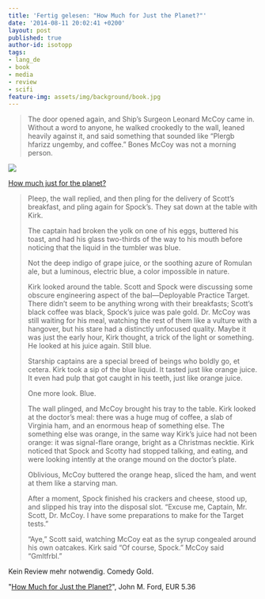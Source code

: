 ```yaml
---
title: 'Fertig gelesen: "How Much for Just the Planet?"'
date: '2014-08-11 20:02:41 +0200'
layout: post
published: true
author-id: isotopp
tags:
- lang_de
- book
- media
- review
- scifi
feature-img: assets/img/background/book.jpg
---
```

>The door opened again, and Ship’s Surgeon Leonard McCoy came in. Without a word to anyone, he walked crookedly to the wall, leaned heavily against it, and said something that sounded like “Plergb hfarizz ungemby, and coffee.” Bones McCoy was not a morning person.

[![](/uploads/2014/08/planet.jpg)](https://www.amazon.de/Much-Just-Planet-Star-Trek-ebook/dp/B000FC0PWQ)

[How much just for the planet?](https://www.amazon.de/Much-Just-Planet-Star-Trek-ebook/dp/B000FC0PWQ)

> Pleep, the wall replied, and then pling for the delivery of Scott’s breakfast, and pling again for Spock’s. They sat down at the table with Kirk.
>
> The captain had broken the yolk on one of his eggs, buttered his toast, and had his glass two-thirds of the way to his mouth before noticing that the liquid in the tumbler was blue.
>
> Not the deep indigo of grape juice, or the soothing azure of Romulan ale, but a luminous, electric blue, a color impossible in nature.
>
> Kirk looked around the table. Scott and Spock were discussing some obscure engineering aspect of the bal—Deployable Practice Target. There didn’t seem to be anything wrong with their breakfasts; Scott’s black coffee was black, Spock’s juice was pale gold. Dr. McCoy was still waiting for his meal, watching the rest of them like a vulture with a hangover, but his stare had a distinctly unfocused quality. Maybe it was just the early hour, Kirk thought, a trick of the light or something. He looked at his juice again. Still blue.
>
> Starship captains are a special breed of beings who boldly go, et cetera. Kirk took a sip of the blue liquid. It tasted just like orange juice. It even had pulp that got caught in his teeth, just like orange juice.
>
> One more look. Blue.
>
> The wall plinged, and McCoy brought his tray to the table. Kirk looked at the doctor’s meal: there was a huge mug of coffee, a slab of Virginia ham, and an enormous heap of something else. The something else was orange, in the same way Kirk’s juice had not been orange: it was signal-flare orange, bright as a Christmas necktie. Kirk noticed that Spock and Scotty had stopped talking, and eating, and were looking intently at the orange mound on the doctor’s plate.
>
> Oblivious, McCoy buttered the orange heap, sliced the ham, and went at them like a starving man.
>
> After a moment, Spock finished his crackers and cheese, stood up, and slipped his tray into the disposal slot. “Excuse me, Captain, Mr. Scott, Dr. McCoy. I have some preparations to make for the Target tests.”
>
> “Aye,” Scott said, watching McCoy eat as the syrup congealed around his own oatcakes. Kirk said “Of course, Spock.” McCoy said “Gmltfrbl.”

Kein Review mehr notwendig. Comedy Gold.

"[How Much for Just the Planet?](https://www.amazon.de/Much-Just-Planet-Star-Trek-ebook/dp/B000FC0PWQ)", John M. Ford, EUR 5.36

